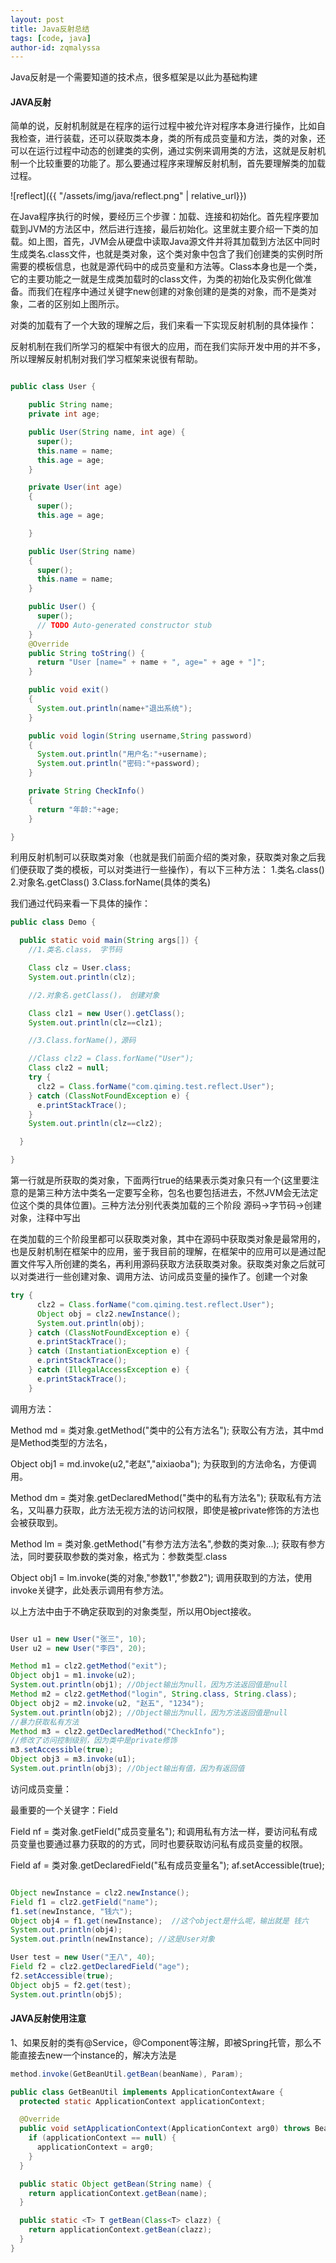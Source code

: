 ```yaml
---
layout: post
title: Java反射总结
tags: [code, java]
author-id: zqmalyssa
---
```


Java反射是一个需要知道的技术点，很多框架是以此为基础构建

#### JAVA反射

简单的说，反射机制就是在程序的运行过程中被允许对程序本身进行操作，比如自我检查，进行装载，还可以获取类本身，类的所有成员变量和方法，类的对象，还可以在运行过程中动态的创建类的实例，通过实例来调用类的方法，这就是反射机制一个比较重要的功能了。那么要通过程序来理解反射机制，首先要理解类的加载过程。

![reflect]({{ "/assets/img/java/reflect.png" | relative_url}})

在Java程序执行的时候，要经历三个步骤：加载、连接和初始化。首先程序要加载到JVM的方法区中，然后进行连接，最后初始化。这里就主要介绍一下类的加载。如上图，首先，JVM会从硬盘中读取Java源文件并将其加载到方法区中同时生成类名.class文件，也就是类对象，这个类对象中包含了我们创建类的实例时所需要的模板信息，也就是源代码中的成员变量和方法等。Class本身也是一个类，它的主要功能之一就是生成类加载时的class文件，为类的初始化及实例化做准备。而我们在程序中通过关键字new创建的对象创建的是类的对象，而不是类对象，二者的区别如上图所示。

对类的加载有了一个大致的理解之后，我们来看一下实现反射机制的具体操作：

反射机制在我们所学习的框架中有很大的应用，而在我们实际开发中用的并不多，所以理解反射机制对我们学习框架来说很有帮助。

```java

public class User {

    public String name;
    private int age;

    public User(String name, int age) {
      super();
      this.name = name;
      this.age = age;
    }

    private User(int age)
    {
      super();
      this.age = age;

    }

    public User(String name)
    {
      super();
      this.name = name;
    }

    public User() {
      super();
      // TODO Auto-generated constructor stub
    }
    @Override
    public String toString() {
      return "User [name=" + name + ", age=" + age + "]";
    }

    public void exit()
    {
      System.out.println(name+"退出系统");
    }

    public void login(String username,String password)
    {
      System.out.println("用户名:"+username);
      System.out.println("密码:"+password);
    }

    private String CheckInfo()
    {
      return "年龄:"+age;
    }

}

```

利用反射机制可以获取类对象（也就是我们前面介绍的类对象，获取类对象之后我们便获取了类的模板，可以对类进行一些操作），有以下三种方法：
1.类名.class()
2.对象名.getClass()
3.Class.forName(具体的类名)

我们通过代码来看一下具体的操作：


```java
public class Demo {

  public static void main(String args[]) {
    //1.类名.class， 字节码

    Class clz = User.class;
    System.out.println(clz);

    //2.对象名.getClass()， 创建对象

    Class clz1 = new User().getClass();
    System.out.println(clz==clz1);

    //3.Class.forName()，源码

    //Class clz2 = Class.forName("User");
    Class clz2 = null;
    try {
      clz2 = Class.forName("com.qiming.test.reflect.User");
    } catch (ClassNotFoundException e) {
      e.printStackTrace();
    }
    System.out.println(clz==clz2);

  }

}

```

第一行就是所获取的类对象，下面两行true的结果表示类对象只有一个(这里要注意的是第三种方法中类名一定要写全称，包名也要包括进去，不然JVM会无法定位这个类的具体位置)。三种方法分别代表类加载的三个阶段 源码->字节码->创建对象，注释中写出

在类加载的三个阶段里都可以获取类对象，其中在源码中获取类对象是最常用的，也是反射机制在框架中的应用，鉴于我目前的理解，在框架中的应用可以是通过配置文件写入所创建的类名，再利用源码获取方法获取类对象。获取类对象之后就可以对类进行一些创建对象、调用方法、访问成员变量的操作了。创建一个对象

```java
try {
      clz2 = Class.forName("com.qiming.test.reflect.User");
      Object obj = clz2.newInstance();
      System.out.println(obj);
    } catch (ClassNotFoundException e) {
      e.printStackTrace();
    } catch (InstantiationException e) {
      e.printStackTrace();
    } catch (IllegalAccessException e) {
      e.printStackTrace();
    }
```

调用方法：

Method md = 类对象.getMethod("类中的公有方法名");
获取公有方法，其中md是Method类型的方法名，

Object obj1 = md.invoke(u2,"老赵","aixiaoba");
为获取到的方法命名，方便调用。

Method dm = 类对象.getDeclaredMethod("类中的私有方法名");
获取私有方法名，又叫暴力获取，此方法无视方法的访问权限，即使是被private修饰的方法也会被获取到。

Method lm = 类对象.getMethod("有参方法方法名",参数的类对象...);
获取有参方法，同时要获取参数的类对象，格式为：参数类型.class

Object obj1 = lm.invoke(类的对象,"参数1","参数2");
调用获取到的方法，使用invoke关键字，此处表示调用有参方法。

以上方法中由于不确定获取到的对象类型，所以用Object接收。

```java

User u1 = new User("张三", 10);
User u2 = new User("李四", 20);

Method m1 = clz2.getMethod("exit");
Object obj1 = m1.invoke(u2);
System.out.println(obj1); //Object输出为null，因为方法返回值是null
Method m2 = clz2.getMethod("login", String.class, String.class);
Object obj2 = m2.invoke(u2, "赵五", "1234");
System.out.println(obj2); //Object输出为null，因为方法返回值是null
//暴力获取私有方法
Method m3 = clz2.getDeclaredMethod("CheckInfo");
//修改了访问控制级别，因为类中是private修饰
m3.setAccessible(true);
Object obj3 = m3.invoke(u1);
System.out.println(obj3); //Object输出有值，因为有返回值

```

访问成员变量：

最重要的一个关键字：Field

Field nf = 类对象.getField("成员变量名");
和调用私有方法一样，要访问私有成员变量也要通过暴力获取的的方式，同时也要获取访问私有成员变量的权限。

Field af = 类对象.getDeclaredField("私有成员变量名");
af.setAccessible(true);

```java

Object newInstance = clz2.newInstance();
Field f1 = clz2.getField("name");
f1.set(newInstance, "钱六");
Object obj4 = f1.get(newInstance);  //这个object是什么呢，输出就是 钱六
System.out.println(obj4);
System.out.println(newInstance); //这是User对象

User test = new User("王八", 40);
Field f2 = clz2.getDeclaredField("age");
f2.setAccessible(true);
Object obj5 = f2.get(test);
System.out.println(obj5);

```

#### JAVA反射使用注意

1、如果反射的类有@Service，@Component等注解，即被Spring托管，那么不能直接去new一个instance的，解决方法是

```java
method.invoke(GetBeanUtil.getBean(beanName), Param);

public class GetBeanUtil implements ApplicationContextAware {
  protected static ApplicationContext applicationContext;

  @Override
  public void setApplicationContext(ApplicationContext arg0) throws BeansException {
    if (applicationContext == null) {
      applicationContext = arg0;
    }
  }

  public static Object getBean(String name) {
    return applicationContext.getBean(name);
  }

  public static <T> T getBean(Class<T> clazz) {
    return applicationContext.getBean(clazz);
  }
}
```
